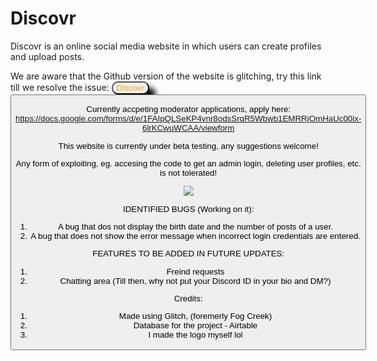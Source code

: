 # Discovr
Discovr is an online social media website in which users can create profiles and upload posts.

We are aware that the Github version of the website is glitching, try this link till we resolve the issue: <a href="https://discovr.glitch.me/"> <button style="border-radius:10px; box-shadow:10px 10px 10px black; color:orange;"> Discovr <button> </a>

Currently accpeting moderator applications, apply here: https://docs.google.com/forms/d/e/1FAIpQLSeKP4vnr8odsSrqR5Wbwb1EMRRjOmHaUc00ix-6lrKCwuWCAA/viewform

This website is currently under beta testing, any suggestions welcome!

Any form of exploiting, eg. accesing the code to get an admin login, deleting user profiles, etc. is not tolerated!

<img src="https://cdn.glitch.global/50b1383c-fc76-44e1-9dbf-07887448a437/Screenshot%202023-12-05%20at%205.44.23%E2%80%AFPM.png?v=1701778507174"/>

IDENTIFIED BUGS (Working on it):
1. A bug that dos not display the birth date and the number of posts of a user.
2. A bug that does not show the error message when incorrect login credentials are entered.

   
FEATURES TO BE ADDED IN FUTURE UPDATES:
1. Freind requests
2. Chatting area (Till then, why not put your Discord ID in your bio and DM?)


Credits:
1. Made using Glitch, (foremerly Fog Creek)
2. Database for the project - Airtable
3. I made the logo myself lol

